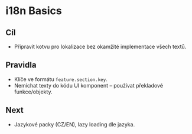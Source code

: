 # i18n Basics

## Cíl
- Připravit kotvu pro lokalizace bez okamžité implementace všech textů.

## Pravidla
- Klíče ve formátu `feature.section.key`.
- Nemíchat texty do kódu UI komponent – používat překladové funkce/objekty.

## Next
- Jazykové packy (CZ/EN), lazy loading dle jazyka.
